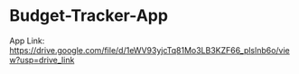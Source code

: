 # Budget-Tracker-App
 App Link:
https://drive.google.com/file/d/1eWV93yjcTq81Mo3LB3KZF66_plslnb6o/view?usp=drive_link
